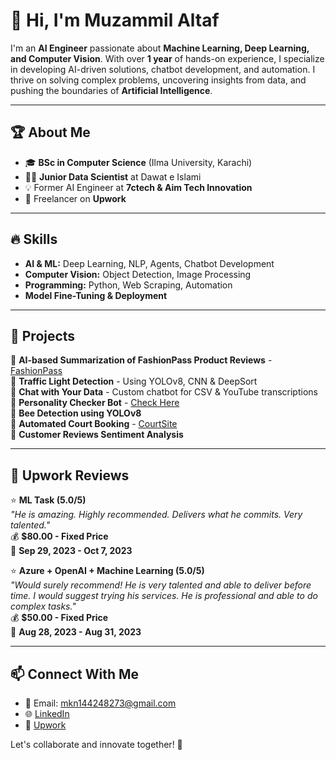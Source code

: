 # 👋 Hi, I'm Muzammil Altaf  

I'm an **AI Engineer** passionate about **Machine Learning, Deep Learning, and Computer Vision**. With over **1 year** of hands-on experience, I specialize in developing AI-driven solutions, chatbot development, and automation. I thrive on solving complex problems, uncovering insights from data, and pushing the boundaries of **Artificial Intelligence**.  

---

## 🏆 About Me  
- 🎓 **BSc in Computer Science** (Ilma University, Karachi)  
- 👨‍💻 **Junior Data Scientist** at Dawat e Islami  
- 💡 Former AI Engineer at **7ctech & Aim Tech Innovation**  
- 🚀 Freelancer on **Upwork**  

---

## 🔥 Skills  
- **AI & ML:** Deep Learning, NLP, Agents, Chatbot Development  
- **Computer Vision:** Object Detection, Image Processing  
- **Programming:** Python, Web Scraping, Automation  
- **Model Fine-Tuning & Deployment**  

---

## 💼 Projects  
🔹 **AI-based Summarization of FashionPass Product Reviews** - [FashionPass](https://www.fashionpass.com/)  
🔹 **Traffic Light Detection** - Using YOLOv8, CNN & DeepSort  
🔹 **Chat with Your Data** - Custom chatbot for CSV & YouTube transcriptions  
🔹 **Personality Checker Bot** - [Check Here](https://preben.rollebot.dk/)  
🔹 **Bee Detection using YOLOv8**  
🔹 **Automated Court Booking** - [CourtSite](https://www.courtsite.my)  
🔹 **Customer Reviews Sentiment Analysis**  

---

## 🌟 Upwork Reviews  

⭐ **ML Task (5.0/5)**  
_"He is amazing. Highly recommended. Delivers what he commits. Very talented."_  
💰 **$80.00 - Fixed Price**  
📅 **Sep 29, 2023 - Oct 7, 2023**  

⭐ **Azure + OpenAI + Machine Learning (5.0/5)**  
_"Would surely recommend! He is very talented and able to deliver before time. I would suggest trying his services. He is professional and able to do complex tasks."_  
💰 **$50.00 - Fixed Price**  
📅 **Aug 28, 2023 - Aug 31, 2023**  

---

## 📫 Connect With Me  
- 📧 Email: mkn144248273@gmail.com  
- 🌐 [LinkedIn](https://www.linkedin.com/in/muzammil-altaf-k-06b858296/)  
- 🎯 [Upwork](https://www.upwork.com/freelancers/~01292bb5f455550f9c)  

Let's collaborate and innovate together! 🚀  
